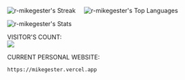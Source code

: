 

<div align="">
  
![r-mikegester's Streak](https://github-readme-streak-stats.herokuapp.com/?user=r-mikegester&theme=vue-dark&hide_border=false) &nbsp; &nbsp; ![r-mikegester's Top Languages](https://github-readme-stats.vercel.app/api/top-langs/?username=r-mikegester&theme=vue-dark&show_icons=true&hide_border=false&layout=compact)

![r-mikegester's Stats](https://github-readme-stats.vercel.app/api?username=r-mikegester&theme=vue-dark&show_icons=true&hide_border=false&count_private=true) 


<div>
<div>
   VISITOR'S COUNT:<br><img src="https://profile-counter.glitch.me/r.mikegester/count.svg" /> 
</div>

</div>


CURRENT PERSONAL WEBSITE: 
```
https://mikegester.vercel.app
```

